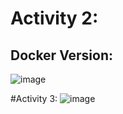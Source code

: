 # Activity 2:
## Docker Version: 
![image](https://github.com/AbhayWalia/ECE444-F2023-Lab1/assets/94670623/1fab47e3-c65a-4c93-80aa-70c58b8dcb46)

#Activity 3:
![image](https://github.com/AbhayWalia/ECE444-F2023-Lab1/assets/94670623/92c3378e-11e4-4879-b281-372164a83ab1)


